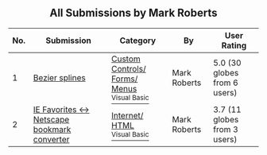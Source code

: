 ﻿<div align="center">

## All Submissions by Mark Roberts

</div>

No.  | Submission | Category | By   | User Rating
---- | ---------- | -------- | ---- | -----------
1 | [Bezier splines<br />](https://github.com/Planet-Source-Code/mark-roberts-bezier-splines__1-1871) | [Custom Controls/ Forms/  Menus<br /><sup>Visual Basic</sup>](../ByCategory/custom-controls-forms-menus__1-4.md) | Mark Roberts | 5.0 (30 globes from 6 users)
2 | [IE Favorites \<\-\> Netscape bookmark converter<br />](https://github.com/Planet-Source-Code/mark-roberts-ie-favorites-netscape-bookmark-converter__1-10156) | [Internet/ HTML<br /><sup>Visual Basic</sup>](../ByCategory/internet-html__1-34.md) | Mark Roberts | 3.7 (11 globes from 3 users)
